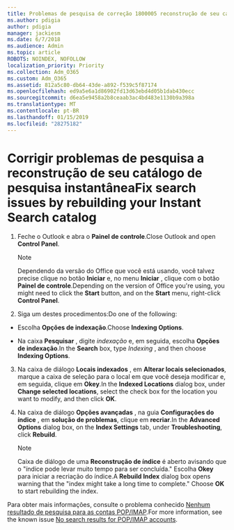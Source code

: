 ```yaml
---
title: Problemas de pesquisa de correção 1800005 reconstrução de seu catálogo de pesquisa instantânea
ms.author: pdigia
author: pdigia
manager: jackiesm
ms.date: 6/7/2018
ms.audience: Admin
ms.topic: article
ROBOTS: NOINDEX, NOFOLLOW
localization_priority: Priority
ms.collection: Adm_O365
ms.custom: Adm_O365
ms.assetid: 812a5c80-db64-43de-a892-f539c5f87174
ms.openlocfilehash: ed9a5e6a1d86902fd13d63ebd4d05b1dab430ecc
ms.sourcegitcommit: d6ea5e9458a2b8ceaab3ac4bd483e1130b9a398a
ms.translationtype: MT
ms.contentlocale: pt-BR
ms.lasthandoff: 01/15/2019
ms.locfileid: "28275182"
---
```

# <a name="fix-search-issues-by-rebuilding-your-instant-search-catalog"></a><span data-ttu-id="d073b-102">Corrigir problemas de pesquisa a reconstrução de seu catálogo de pesquisa instantânea</span><span class="sxs-lookup"><span data-stu-id="d073b-102">Fix search issues by rebuilding your Instant Search catalog</span></span>

1. <span data-ttu-id="d073b-103">Feche o Outlook e abra o **Painel de controle**.</span><span class="sxs-lookup"><span data-stu-id="d073b-103">Close Outlook and open **Control Panel**.</span></span>
    
    > [!NOTE]
    > <span data-ttu-id="d073b-104">Dependendo da versão do Office que você está usando, você talvez precise clique no botão **Iniciar** e, no menu **Iniciar** , clique com o botão **Painel de controle**.</span><span class="sxs-lookup"><span data-stu-id="d073b-104">Depending on the version of Office you're using, you might need to click the **Start** button, and on the **Start** menu, right-click **Control Panel**.</span></span> 
  
2. <span data-ttu-id="d073b-105">Siga um destes procedimentos:</span><span class="sxs-lookup"><span data-stu-id="d073b-105">Do one of the following:</span></span>
    
  - <span data-ttu-id="d073b-106">Escolha **Opções de indexação**.</span><span class="sxs-lookup"><span data-stu-id="d073b-106">Choose **Indexing Options**.</span></span>
    
  - <span data-ttu-id="d073b-107">Na caixa **Pesquisar** , digite *indexação* e, em seguida, escolha **Opções de indexação**.</span><span class="sxs-lookup"><span data-stu-id="d073b-107">In the **Search** box, type  *Indexing*  , and then choose **Indexing Options**.</span></span>
    
3. <span data-ttu-id="d073b-108">Na caixa de diálogo **Locais indexados** , em **Alterar locais selecionados**, marque a caixa de seleção para o local em que você deseja modificar e, em seguida, clique em **Okey**.</span><span class="sxs-lookup"><span data-stu-id="d073b-108">In the **Indexed Locations** dialog box, under **Change selected locations**, select the check box for the location you want to modify, and then click **OK**.</span></span>
    
4. <span data-ttu-id="d073b-109">Na caixa de diálogo **Opções avançadas** , na guia **Configurações do índice** , em **solução de problemas**, clique em **recriar**.</span><span class="sxs-lookup"><span data-stu-id="d073b-109">In the **Advanced Options** dialog box, on the **Index Settings** tab, under **Troubleshooting**, click **Rebuild**.</span></span>
    
    > [!NOTE]
    > <span data-ttu-id="d073b-p101">Caixa de diálogo de uma **Reconstrução de índice** é aberto avisando que o "índice pode levar muito tempo para ser concluída." Escolha **Okey** para iniciar a recriação do índice.</span><span class="sxs-lookup"><span data-stu-id="d073b-p101">A **Rebuild Index** dialog box opens warning that the "index might take a long time to complete." Choose **OK** to start rebuilding the index.</span></span> 
  
<span data-ttu-id="d073b-112">Para obter mais informações, consulte o problema conhecido [Nenhum resultado de pesquisa para as contas POP/IMAP](https://support.office.com/article/51c9d2c7-a3db-4358-afdf-50d3a9e57039.aspx).</span><span class="sxs-lookup"><span data-stu-id="d073b-112">For more information, see the known issue [No search results for POP/IMAP accounts](https://support.office.com/article/51c9d2c7-a3db-4358-afdf-50d3a9e57039.aspx).</span></span>
  

